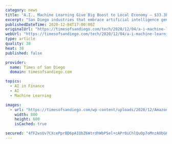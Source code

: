 ```yaml
---
category: news
title: "A.I., Machine Learning Give Big Boost to Local Economy – $33.3B, 175,000 Jobs"
excerpt: "San Diego industries that embrace artificial intelligence generate an estimated $33.3 billion in annual gross regional product, according to a new study."
publishedDateTime: 2020-12-04T17:00:00Z
originalUrl: "https://timesofsandiego.com/tech/2020/12/04/a-i-machine-learning-technologies-a-33-3b-power-in-regional-economy/"
webUrl: "https://timesofsandiego.com/tech/2020/12/04/a-i-machine-learning-technologies-a-33-3b-power-in-regional-economy/"
type: article
quality: 38
heat: 38
published: false

provider:
  name: Times of San Diego
  domain: timesofsandiego.com

topics:
  - AI in Finance
  - AI
  - Machine Learning

images:
  - url: "https://timesofsandiego.com/wp-content/uploads/2020/12/Amazon_Alexa_-_Echo_Dot.jpg"
    width: 800
    height: 600
    isCached: true

secured: "4fF2wsUv7CXcePprBD6pAIQbZ6WtrdhWbP5el+cAPr0iChlQuOp7oMnzAObGKmf55mhYB323+04gsbRX6i3UTpz2KL11WqsX9nVLFJ32vwATK1rJnWv77MDCIYukbiWLzo7WHjEiLqFc1mrAU7U5u65wVT0uAH66KJobCWbsnDP8llTUJVjamRj8SvfSScXgPf8u3pqGUooY8QDgAbiDrLURQVF1bsOhC2/3F7/lU9FAdlrWIPkI6Xcj5+tyvvOlwGEJ2mCR38+n/8IlPjgpIaKaq47pYxsX+amAtbIUkI2TK36RgbfAhH6+WyXYhe5yFolnSFQ9ZEpiFVMyrhzRWFYvmmF+KTb0gt00pCcBygw=;1Ot4ql9omBglM0ZlrY1+Ig=="
---
```


